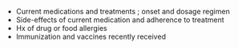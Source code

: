 - Current medications and treatments ; onset and dosage regimen
- Side-effects of current medication and adherence to treatment
- Hx of drug or food allergies
- Immunization and vaccines recently received